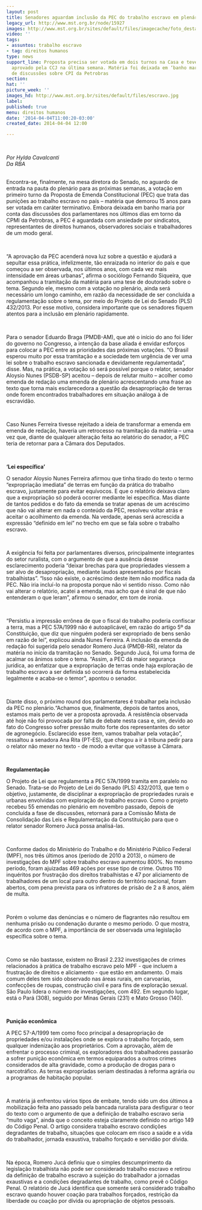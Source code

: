 ```yaml
---
layout: post
title: Senadores aguardam inclusão da PEC do trabalho escravo em plenário
legacy_url: http://www.mst.org.br/node/15927
images: http://www.mst.org.br/sites/default/files/imagecache/foto_destaque/escravo.jpg
video: ''
tags:
- assuntos: trabalho escravo
- tag: direitos humanos
type: news
support_line: Proposta precisa ser votada em dois turnos na Casa e teve relatório
  aprovado pela CCJ na última semana. Matéria foi deixada em ‘banho maria’ diante
  de discussões sobre CPI da Petrobras
section: 
hat: ''
picture_week: ''
images_hd: http://www.mst.org.br/sites/default/files/escravo.jpg
label: 
published: true
menu: direitos humanos
date: '2014-04-04T11:00:20-03:00'
created_date: 2014-04-04 12:00

---
```

<p>&nbsp;</p><p><em>Por Hylda Cavalcanti<br>Da RBA</em></p><p><br>Encontra-se, finalmente, na mesa diretora do Senado, no aguardo de entrada na pauta do plenário para as próximas semanas, a votação em primeiro turno da Proposta de Emenda Constitucional (PEC) que trata das punições ao trabalho escravo no país – matéria que demorou 15 anos para ser votada em caráter terminativo. Embora deixada em banho maria por conta das discussões dos parlamentares nos últimos dias em torno da CPMI da Petrobras, a PEC é aguardada com ansiedade por sindicatos, representantes de direitos humanos, observadores sociais e trabalhadores de um modo geral.</p><p>&nbsp;</p><p>“A aprovação da PEC acenderá nova luz sobre a questão e ajudará a sepultar essa prática, infelizmente, tão enraizada no interior do país e que começou a ser observada, nos últimos anos, com cada vez mais intensidade em áreas urbanas”, afirma o sociólogo Fernando Siqueira, que acompanhou a tramitação da matéria para uma tese de doutorado sobre o tema. Segundo ele, mesmo com a votação no plenário, ainda será necessário um longo caminho, em razão da necessidade de ser concluída a regulamentação sobre o tema, por meio do Projeto de Lei do Senado (PLS) 432/2013. Por esse motivo, considera importante que os senadores fiquem atentos para a inclusão em plenário rapidamente.</p><p>&nbsp;</p><p>Para o senador Eduardo Braga (PMDB-AM), que até o início do ano foi líder do governo no Congresso, a intenção da base aliada é envidar esforços para colocar a PEC entre as prioridades das próximas votações. “O Brasil esperou muito por essa tramitação e a sociedade tem urgência de ver uma lei sobre o trabalho escravo sancionada e devidamente regulamentada”, disse. Mas, na prática, a votação só será possível porque o relator, senador Aloysio Nunes (PSDB-SP) aceitou – depois de relutar muito – acolher como emenda de redação uma emenda de plenário acrescentando uma frase ao texto que torna mais esclarecedora a questão da desapropriação de terras onde forem encontrados trabalhadores em situação análoga à de escravidão.</p><p>&nbsp;</p><p>Caso Nunes Ferreira tivesse rejeitado a ideia de transformar a emenda em emenda de redação, haveria um retrocesso na tramitação da matéria – uma vez que, diante de qualquer alteração feita ao relatório do senador, a PEC teria de retornar para a Câmara dos Deputados.</p><p>&nbsp;</p><p><strong>‘Lei específica’</strong></p><p>O senador Aloysio Nunes Ferreira afirmou que tinha tirado do texto o termo “expropriação imediata” de terras em função da prática do trabalho escravo, justamente para evitar equívocos. E que o relatório deixava claro que a expropriação só poderá ocorrer mediante lei específica. Mas diante de tantos pedidos e do fato da emenda se tratar apenas de um acréscimo que não vai alterar em nada o conteúdo da PEC, resolveu voltar atrás e aceitar o acolhimento da emenda. Na verdade, apenas será acrescida a expressão “definido em lei” no trecho em que se fala sobre o trabalho escravo.</p><p>&nbsp;</p><p>A exigência foi feita por parlamentares diversos, principalmente integrantes do setor ruralista, com o argumento de que a ausência desse esclarecimento poderia “deixar brechas para que propriedades viessem a ser alvo de desapropriação, mediante laudos apresentados por fiscais trabalhistas”. “Isso não existe, o acréscimo deste item não modifica nada da PEC. Não iria incluí-lo na proposta porque não vi sentido nisso. Como não vai alterar o relatório, acatei a emenda, mas acho que é sinal de que não entenderam o que leram”, afirmou o senador, em tom de ironia.</p><p>&nbsp;</p><p>“Persistiu a impressão errônea de que o fiscal do trabalho poderia confiscar a terra, mas a PEC 57A/1999 não é autoaplicável, em razão do artigo 5º da Constituição, que diz que ninguém poderá ser expropriado de bens senão em razão de lei”, explicou ainda Nunes Ferreira. A inclusão da emenda de redação foi sugerida pelo senador Romero Jucá (PMDB-RR), relator da matéria no início da tramitação no Senado. Segundo Jucá, foi uma forma de acalmar os ânimos sobre o tema. “Assim, a PEC dá maior segurança jurídica, ao enfatizar que a expropriação de terras onde haja exploração de trabalho escravo a ser definida só ocorrerá da forma estabelecida legalmente e acaba-se o temor", apontou o senador.</p><p>&nbsp;</p><p>Diante disso, o próximo round dos parlamentares é trabalhar pela inclusão da PEC no plenário.“Achamos que, finalmente, depois de tantos anos, estamos mais perto de ver a proposta aprovada. A resistência observada até hoje não foi provocada por falta de debate nesta casa e, sim, devido ao fato do Congresso sofrer pressão muito forte dos representantes do setor de agronegócio. Esclarecido esse item, vamos trabalhar pela votação”, ressaltou a senadora Ana Rita (PT-ES), que chegou a ir à tribuna pedir para o relator não mexer no texto - de modo a evitar que voltasse à Câmara.</p><p>&nbsp;</p><p><strong>Regulamentação</strong></p><p>O Projeto de Lei que regulamenta a PEC 57A/1999 tramita em paralelo no Senado. Trata-se do Projeto de Lei do Senado (PLS) 432/2013, que tem o objetivo, justamente, de disciplinar a expropriação de propriedades rurais e urbanas envolvidas com exploração de trabalho escravo. Como o projeto recebeu 55 emendas no plenário em novembro passado, depois de concluída a fase de discussões, retornará para a Comissão Mista de Consolidação das Leis e Regulamentação da Constituição para que o relator senador Romero Jucá possa analisá-las.</p><p>&nbsp;</p><p>Conforme dados do Ministério do Trabalho e do Ministério Público Federal (MPF), nos três últimos anos (período de 2010 a 2013), o número de investigações do MPF sobre trabalho escravo aumentou 800%. No mesmo período, foram ajuizadas 469 ações por esse tipo de crime. Outros 110 inquéritos por frustração dos direitos trabalhistas e 47 por aliciamento de trabalhadores de um local para outro dentro do território nacional, foram abertos, com pena prevista para os infratores de prisão de 2 a 8 anos, além de multa.</p><p>&nbsp;</p><p>Porém o volume das denúncias e o número de flagrantes não resultou em nenhuma prisão ou condenação durante o mesmo período. O que mostra, de acordo com o MPF, a importância de ser observada uma legislação específica sobre o tema.</p><p>&nbsp;</p><p>Como se não bastasse, existem no Brasil 2.232 investigações de crimes relacionados à prática de trabalho escravo pelo MPF - que incluem a frustração de direitos e aliciamento - que estão em andamento. O mais comum deles tem sido observado nas áreas rurais, em carvoarias, confecções de roupas, construção civil e para fins de exploração sexual. São Paulo lidera o número de investigações, com 492. Em segundo lugar, está o Pará (308), seguido por Minas Gerais (231) e Mato Grosso (140).</p><p>&nbsp;</p><p><strong>Punição econômica</strong></p><p>A PEC 57-A/1999 tem como foco principal a desapropriação de propriedades e/ou instalações onde se explora o trabalho forçado, sem qualquer indenização aos proprietários. Com a aprovação, além de enfrentar o processo criminal, os exploradores dos trabalhadores passarão a sofrer punição econômica em termos equiparados a outros crimes considerados de alta gravidade, como a produção de drogas para o narcotráfico. As terras expropriadas seriam destinadas à reforma agrária ou a programas de habitação popular.</p><p>&nbsp;</p><p>A matéria já enfrentou vários tipos de embate, tendo sido um dos últimos a mobilização feita ano passado pela bancada ruralista para desfigurar o teor do texto com o argumento de que a definição de trabalho escravo seria “muito vaga”, ainda que o conceito esteja claramente definido no artigo 149 do Código Penal. O artigo considera trabalho escravo condições degradantes de trabalho, situações que colocam em risco a saúde e a vida do trabalhador, jornada exaustiva, trabalho forçado e servidão por dívida.</p><p>&nbsp;</p><p>Na época, Romero Jucá definiu que o simples descumprimento da legislação trabalhista não pode ser considerado trabalho escravo e retirou da definição de trabalho escravo a sujeição do trabalhador a jornadas exaustivas e a condições degradantes de trabalho, como prevê o Código Penal. O relatório de Jucá identifica que somente será considerado trabalho escravo quando houver coação para trabalhos forçados, restrição da liberdade ou coação por dívida ou apropriação de objetos pessoais.</p><p>&nbsp;</p>
